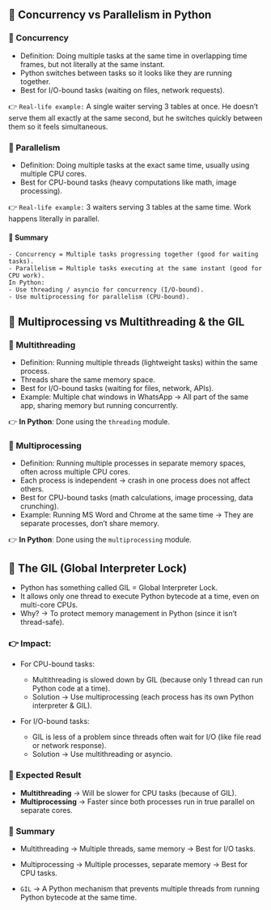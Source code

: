 ## 🐍 Concurrency vs Parallelism in Python

### 🔹 Concurrency

- Definition: Doing multiple tasks at the same time in overlapping time frames, but not literally at the same instant.
- Python switches between tasks so it looks like they are running together.
- Best for I/O-bound tasks (waiting on files, network requests).

👉 `Real-life example:` A single waiter serving 3 tables at once. He doesn’t serve them all exactly at the same second, but he switches quickly between them so it feels simultaneous.

### 🔹 Parallelism

- Definition: Doing multiple tasks at the exact same time, usually using multiple CPU cores.
- Best for CPU-bound tasks (heavy computations like math, image processing).

👉 `Real-life example:` 3 waiters serving 3 tables at the same time. Work happens literally in parallel.

#### 📌 Summary

```
- Concurrency = Multiple tasks progressing together (good for waiting tasks).
- Parallelism = Multiple tasks executing at the same instant (good for CPU work).
In Python:
- Use threading / asyncio for concurrency (I/O-bound).
- Use multiprocessing for parallelism (CPU-bound).
```

## 🐍 Multiprocessing vs Multithreading & the GIL

### 🔹 Multithreading

- Definition: Running multiple threads (lightweight tasks) within the same process.
- Threads share the same memory space.
- Best for I/O-bound tasks (waiting for files, network, APIs).
- Example: Multiple chat windows in WhatsApp → All part of the same app, sharing memory but running concurrently.

👉 **In Python**: Done using the `threading` module.

### 🔹 Multiprocessing

- Definition: Running multiple processes in separate memory spaces, often across multiple CPU cores.
- Each process is independent → crash in one process does not affect others.
- Best for CPU-bound tasks (math calculations, image processing, data crunching).
- Example: Running MS Word and Chrome at the same time → They are separate processes, don’t share memory.

👉 **In Python**: Done using the `multiprocessing` module.

## 🔹 The GIL (Global Interpreter Lock)

- Python has something called GIL = Global Interpreter Lock.
- It allows only one thread to execute Python bytecode at a time, even on multi-core CPUs.
- Why? → To protect memory management in Python (since it isn’t thread-safe).

### 👉 Impact:

- For CPU-bound tasks:

  - Multithreading is slowed down by GIL (because only 1 thread can run Python code at a time).
  - Solution → Use multiprocessing (each process has its own Python interpreter & GIL).

- For I/O-bound tasks:

  - GIL is less of a problem since threads often wait for I/O (like file read or network response).
  - Solution → Use multithreading or asyncio.

### 📌 Expected Result

- **Multithreading** → Will be slower for CPU tasks (because of GIL).
- **Multiprocessing** → Faster since both processes run in true parallel on separate cores.

### 🔑 Summary

- Multithreading → Multiple threads, same memory → Best for I/O tasks.
- Multiprocessing → Multiple processes, separate memory → Best for CPU tasks.

- `GIL` → A Python mechanism that prevents multiple threads from running Python bytecode at the same time.
